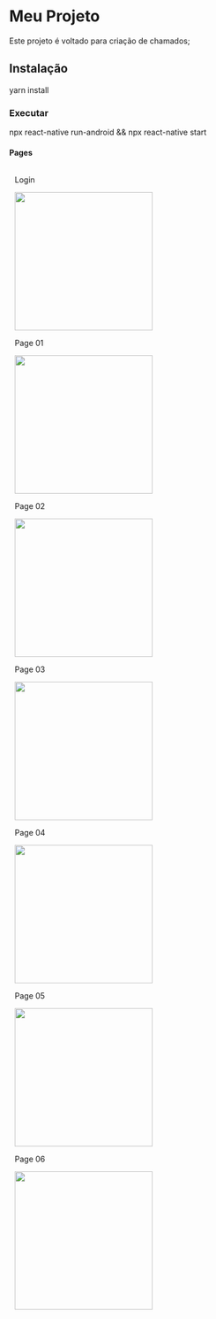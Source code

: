 # Meu Projeto
Este projeto é voltado para criação de chamados;

## Instalação
yarn install

### Executar
npx react-native run-android && npx react-native start


#### Pages

<div style="display: flex;">
    <div style=" width: 250px; margin: 0 10px;">
        <p>Login</p>
        <img src="https://github.com/TamiBeira/Rocket_Help/assets/55815968/de45e34b-590a-4e24-8833-bce9379f5179" width="250"/>
        <p>Page 01</p>
        <img src="https://github.com/TamiBeira/Rocket_Help/assets/55815968/2e802317-7b9e-434d-9dc4-5341b24a1ba9" width="250"/>
        <p>Page 02</p>
        <img src="https://github.com/TamiBeira/Rocket_Help/assets/55815968/67c2ba84-e496-463d-978b-680526b23581" width="250"/>
        <p>Page 03</p>
        <img src="https://github.com/TamiBeira/Rocket_Help/assets/55815968/c435f434-4cb0-40e1-a56d-0f0c49bf9bb0" width="250"/>
        <p>Page 04</p>
        <img src="(https://github.com/TamiBeira/Rocket_Help/assets/55815968/8c101308-b071-46ba-b35d-18ebec24ef6f" width="250"/>
        <p>Page 05</p>
        <img src="https://github.com/TamiBeira/Rocket_Help/assets/55815968/bdeff3d5-b7c4-483a-af70-7b0c134d1e86" width="250"/>
        <p>Page 06</p>
        <img src="https://github.com/TamiBeira/Rocket_Help/assets/55815968/61f23890-2c00-42af-91d9-a83b8c7a8c24" width="250"/>
    </div>
</div>


